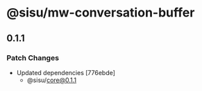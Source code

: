 # @sisu/mw-conversation-buffer

## 0.1.1

### Patch Changes

- Updated dependencies [776ebde]
  - @sisu/core@0.1.1
